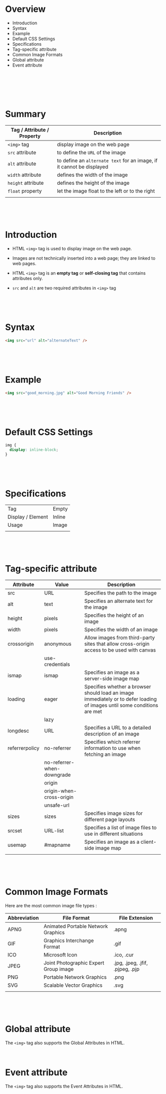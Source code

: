 # Overview

- Introduction
- Syntax
- Example
- Default CSS Settings
- Specifications
- Tag-specific attribute
- Common Image Formats
- Global attribute
- Event attribute

&nbsp;

&nbsp;

&nbsp;

# Summary

| Tag / Attribute / Property | Description                                                           |
| -------------------------- | --------------------------------------------------------------------- |
| `<img>` tag                | display image on the web page                                         |
| `src` attribute            | to define the `URL` of the image                                      |
| `alt` attribute            | to define an `alternate text` for an image, if it cannot be displayed |
| `width` attribute          | defines the width of the image                                        |
| `height` attribute         | defines the height of the image                                       |
| `float` property           | let the image float to the left or to the right                       |
|                            |                                                                       |

&nbsp;

&nbsp;

# Introduction

- HTML `<img>` tag is used to display image on the web page.

- Images are not technically inserted into a web page; they are linked to web pages.

- HTML `<img>` tag is an **empty tag** or **self-closing tag** that contains attributes only.

- `src` and `alt` are two required attributes in `<img>` tag

&nbsp;

&nbsp;

# Syntax

```html
<img src="url" alt="alternateText" />
```

&nbsp;

&nbsp;

# Example

```html
<img src="good_morning.jpg" alt="Good Morning Friends" />
```

&nbsp;

&nbsp;

# Default CSS Settings

```css
img {
  display: inline-block;
}
```

&nbsp;

&nbsp;

# Specifications

|                   |        |
| ----------------- | ------ |
| Tag               | Empty  |
| Display / Element | Inline |
| Usage             | Image  |
|                   |        |

&nbsp;

&nbsp;

# Tag-specific attribute

| Attribute      | Value                      | Description                                                                                                              |
| -------------- | -------------------------- | ------------------------------------------------------------------------------------------------------------------------ |
| src            | URL                        | Specifies the path to the image                                                                                          |
| alt            | text                       | Specifies an alternate text for the image                                                                                |
| height         | pixels                     | Specifies the height of an image                                                                                         |
| width          | pixels                     | Specifies the width of an image                                                                                          |
| crossorigin    | anonymous                  | Allow images from third-party sites that allow cross-origin access to be used with canvas                                |
|                | use-credentials            |
| ismap          | ismap                      | Specifies an image as a server-side image map                                                                            |
| loading        | eager                      | Specifies whether a browser should load an image immediately or to defer loading of images until some conditions are met |
|                | lazy                       |
| longdesc       | URL                        | Specifies a URL to a detailed description of an image                                                                    |
| referrerpolicy | no-referrer                | Specifies which referrer information to use when fetching an image                                                       |
|                | no-referrer-when-downgrade |                                                                                                                          |
|                | origin                     |                                                                                                                          |
|                | origin-when-cross-origin   |                                                                                                                          |
|                | unsafe-url                 |                                                                                                                          |
| sizes          | sizes                      | Specifies image sizes for different page layouts                                                                         |
| srcset         | URL-list                   | Specifies a list of image files to use in different situations                                                           |
| usemap         | #mapname                   | Specifies an image as a client-side image map                                                                            |
|                |                            |                                                                                                                          |

&nbsp;

&nbsp;

# Common Image Formats

Here are the most common image file types :

| Abbreviation | File Format                           | File Extension                   |
| ------------ | ------------------------------------- | -------------------------------- |
| APNG         | Animated Portable Network Graphics    | .apng                            |
| GIF          | Graphics Interchange Format           | .gif                             |
| ICO          | Microsoft Icon                        | .ico, .cur                       |
| JPEG         | Joint Photographic Expert Group image | .jpg, .jpeg, .jfif, .pjpeg, .pjp |
| PNG          | Portable Network Graphics             | .png                             |
| SVG          | Scalable Vector Graphics              | .svg                             |
|              |                                       |

&nbsp;

&nbsp;

# Global attribute

The `<img>` tag also supports the Global Attributes in HTML.

&nbsp;

# Event attribute

The `<img>` tag also supports the Event Attributes in HTML.

&nbsp;
